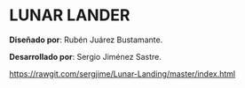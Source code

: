# LUNAR LANDER


__Diseñado por__: Rubén Juárez Bustamante.

__Desarrollado por__: Sergio Jiménez Sastre.

https://rawgit.com/sergjime/Lunar-Landing/master/index.html
